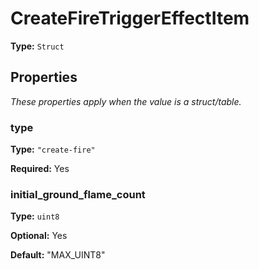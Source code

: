 # CreateFireTriggerEffectItem

**Type:** `Struct`

## Properties

*These properties apply when the value is a struct/table.*

### type

**Type:** `"create-fire"`

**Required:** Yes

### initial_ground_flame_count

**Type:** `uint8`

**Optional:** Yes

**Default:** "MAX_UINT8"

